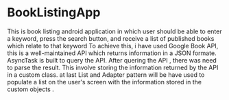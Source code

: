 # BookListingApp
This is book listing android application in which user should be able to enter a keyword, press the search button, and receive a list of published books which relate to that keyword
To achieve this, i have used Google Book API, this is a well-maintained API which returns information in a JSON formate. AsyncTask is built to query the API. After quering the API , there was need to parse the result. This involve storing the information returned by the API in a custom class. at last List and Adapter pattern will be have used to populate a list on the user's screen with the information stored in the custom objects .
